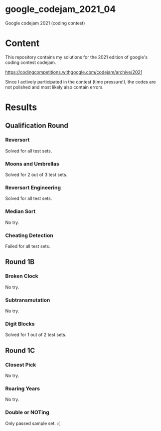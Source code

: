 # google_codejam_2021_04
Google codejam 2021 (coding contest)

# Content
This repository contains my solutions for the 2021 edition of google's coding contest codejam.

https://codingcompetitions.withgoogle.com/codejam/archive/2021

Since I actively participated in the contest (time pressure!), the codes are not polished and most likely also contain errors.

# Results
## Qualification Round
### Reversort
Solved for all test sets.

### Moons and Umbrellas
Solved for 2 out of 3 test sets.

### Reversort Engineering
Solved for all test sets.

### Median Sort
No try.

### Cheating Detection 
Failed for all test sets.

## Round 1B

### Broken Clock
No try.

### Subtransmutation
No try.

### Digit Blocks 
Solved for 1 out of 2 test sets.

## Round 1C

### Closest Pick 
No try.

### Roaring Years 
No try.

### Double or NOTing  
Only passed sample set. :(
